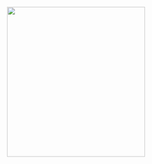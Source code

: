 <p align="center">
<img src="https://mhabibr02.github.io/Page-Web-Development/assets/img/portfolio/webdev-75.png" width="80%" height="30%">
</p>
